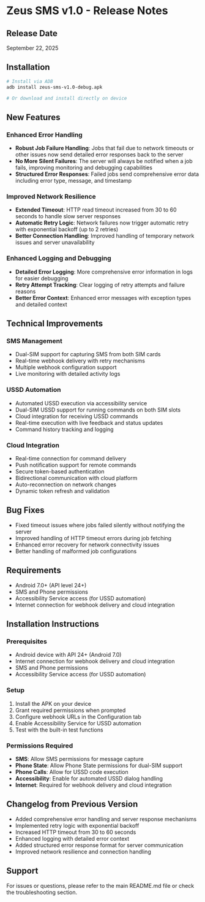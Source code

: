# Zeus SMS v1.0 - Release Notes

## Release Date
September 22, 2025

## Installation
```bash
# Install via ADB
adb install zeus-sms-v1.0-debug.apk

# Or download and install directly on device
```

## New Features

### Enhanced Error Handling
- **Robust Job Failure Handling**: Jobs that fail due to network timeouts or other issues now send detailed error responses back to the server
- **No More Silent Failures**: The server will always be notified when a job fails, improving monitoring and debugging capabilities
- **Structured Error Responses**: Failed jobs send comprehensive error data including error type, message, and timestamp

### Improved Network Resilience
- **Extended Timeout**: HTTP read timeout increased from 30 to 60 seconds to handle slow server responses
- **Automatic Retry Logic**: Network failures now trigger automatic retry with exponential backoff (up to 2 retries)
- **Better Connection Handling**: Improved handling of temporary network issues and server unavailability

### Enhanced Logging and Debugging
- **Detailed Error Logging**: More comprehensive error information in logs for easier debugging
- **Retry Attempt Tracking**: Clear logging of retry attempts and failure reasons
- **Better Error Context**: Enhanced error messages with exception types and detailed context

## Technical Improvements

### SMS Management
- Dual-SIM support for capturing SMS from both SIM cards
- Real-time webhook delivery with retry mechanisms
- Multiple webhook configuration support
- Live monitoring with detailed activity logs

### USSD Automation
- Automated USSD execution via accessibility service
- Dual-SIM USSD support for running commands on both SIM slots
- Cloud integration for receiving USSD commands
- Real-time execution with live feedback and status updates
- Command history tracking and logging

### Cloud Integration
- Real-time connection for command delivery
- Push notification support for remote commands
- Secure token-based authentication
- Bidirectional communication with cloud platform
- Auto-reconnection on network changes
- Dynamic token refresh and validation

## Bug Fixes
- Fixed timeout issues where jobs failed silently without notifying the server
- Improved handling of HTTP timeout errors during job fetching
- Enhanced error recovery for network connectivity issues
- Better handling of malformed job configurations

## Requirements
- Android 7.0+ (API level 24+)
- SMS and Phone permissions
- Accessibility Service access (for USSD automation)
- Internet connection for webhook delivery and cloud integration

## Installation Instructions

### Prerequisites
- Android device with API 24+ (Android 7.0)
- Internet connection for webhook delivery and cloud integration
- SMS and Phone permissions
- Accessibility Service access (for USSD automation)

### Setup
1. Install the APK on your device
2. Grant required permissions when prompted
3. Configure webhook URLs in the Configuration tab
4. Enable Accessibility Service for USSD automation
5. Test with the built-in test functions

### Permissions Required
- **SMS**: Allow SMS permissions for message capture
- **Phone State**: Allow Phone State permissions for dual-SIM support
- **Phone Calls**: Allow for USSD code execution
- **Accessibility**: Enable for automated USSD dialog handling
- **Internet**: Required for webhook delivery and cloud integration

## Changelog from Previous Version
- Added comprehensive error handling and server response mechanisms
- Implemented retry logic with exponential backoff
- Increased HTTP timeout from 30 to 60 seconds
- Enhanced logging with detailed error context
- Added structured error response format for server communication
- Improved network resilience and connection handling

## Support
For issues or questions, please refer to the main README.md file or check the troubleshooting section.
